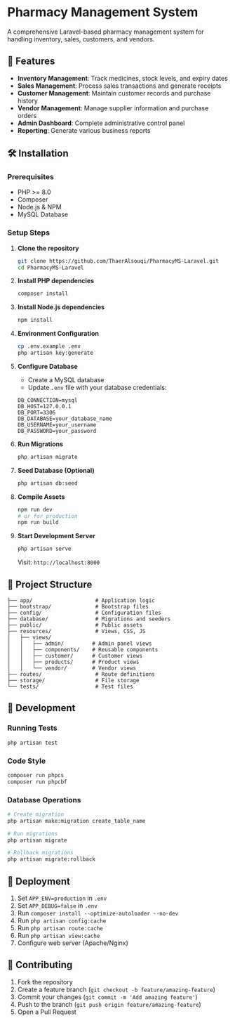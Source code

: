 # Pharmacy Management System

A comprehensive Laravel-based pharmacy management system for handling inventory, sales, customers, and vendors.

## 🚀 Features

- **Inventory Management**: Track medicines, stock levels, and expiry dates
- **Sales Management**: Process sales transactions and generate receipts
- **Customer Management**: Maintain customer records and purchase history
- **Vendor Management**: Manage supplier information and purchase orders
- **Admin Dashboard**: Complete administrative control panel
- **Reporting**: Generate various business reports

## 🛠 Installation

### Prerequisites
- PHP >= 8.0
- Composer
- Node.js & NPM
- MySQL Database

### Setup Steps

1. **Clone the repository**
   ```bash
   git clone https://github.com/ThaerAlsouqi/PharmacyMS-Laravel.git
   cd PharmacyMS-Laravel
   ```

2. **Install PHP dependencies**
   ```bash
   composer install
   ```

3. **Install Node.js dependencies**
   ```bash
   npm install
   ```

4. **Environment Configuration**
   ```bash
   cp .env.example .env
   php artisan key:generate
   ```

5. **Configure Database**
   - Create a MySQL database
   - Update `.env` file with your database credentials:
   ```
   DB_CONNECTION=mysql
   DB_HOST=127.0.0.1
   DB_PORT=3306
   DB_DATABASE=your_database_name
   DB_USERNAME=your_username
   DB_PASSWORD=your_password
   ```

6. **Run Migrations**
   ```bash
   php artisan migrate
   ```

7. **Seed Database (Optional)**
   ```bash
   php artisan db:seed
   ```

8. **Compile Assets**
   ```bash
   npm run dev
   # or for production
   npm run build
   ```

9. **Start Development Server**
   ```bash
   php artisan serve
   ```

   Visit: `http://localhost:8000`

## 📁 Project Structure

```
├── app/                    # Application logic
├── bootstrap/              # Bootstrap files
├── config/                 # Configuration files
├── database/               # Migrations and seeders
├── public/                 # Public assets
├── resources/              # Views, CSS, JS
│   ├── views/
│   │   ├── admin/         # Admin panel views
│   │   ├── components/    # Reusable components
│   │   ├── customer/      # Customer views
│   │   ├── products/      # Product views
│   │   └── vendor/        # Vendor views
├── routes/                 # Route definitions
├── storage/                # File storage
└── tests/                  # Test files
```

## 🔧 Development

### Running Tests
```bash
php artisan test
```

### Code Style
```bash
composer run phpcs
composer run phpcbf
```

### Database Operations
```bash
# Create migration
php artisan make:migration create_table_name

# Run migrations
php artisan migrate

# Rollback migrations
php artisan migrate:rollback
```

## 🚀 Deployment

1. Set `APP_ENV=production` in `.env`
2. Set `APP_DEBUG=false` in `.env`
3. Run `composer install --optimize-autoloader --no-dev`
4. Run `php artisan config:cache`
5. Run `php artisan route:cache`
6. Run `php artisan view:cache`
7. Configure web server (Apache/Nginx)

## 🤝 Contributing

1. Fork the repository
2. Create a feature branch (`git checkout -b feature/amazing-feature`)
3. Commit your changes (`git commit -m 'Add amazing feature'`)
4. Push to the branch (`git push origin feature/amazing-feature`)
5. Open a Pull Request

